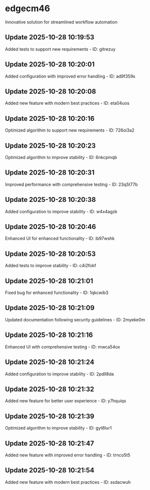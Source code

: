 # edgecm46
Innovative solution for streamlined workflow automation

## Update 2025-10-28 10:19:53
Added tests to support new requirements - ID: gitrezuy


## Update 2025-10-28 10:20:01
Added configuration with improved error handling - ID: ad9f359s


## Update 2025-10-28 10:20:08
Added new feature with modern best practices - ID: eta04uos


## Update 2025-10-28 10:20:16
Optimized algorithm to support new requirements - ID: 726oi3a2


## Update 2025-10-28 10:20:23
Optimized algorithm to improve stability - ID: 6nkcpmqb


## Update 2025-10-28 10:20:31
Improved performance with comprehensive testing - ID: 23q5t77b


## Update 2025-10-28 10:20:38
Added configuration to improve stability - ID: w4x4agzk


## Update 2025-10-28 10:20:46
Enhanced UI for enhanced functionality - ID: ib97wshk


## Update 2025-10-28 10:20:53
Added tests to improve stability - ID: c4i2fokf


## Update 2025-10-28 10:21:01
Fixed bug for enhanced functionality - ID: 1qkcwib3


## Update 2025-10-28 10:21:09
Updated documentation following security guidelines - ID: 2myeke0m


## Update 2025-10-28 10:21:16
Enhanced UI with comprehensive testing - ID: mwca54ox


## Update 2025-10-28 10:21:24
Added configuration to improve stability - ID: 2pdll8da


## Update 2025-10-28 10:21:32
Added new feature for better user experience - ID: y7hquiqs


## Update 2025-10-28 10:21:39
Optimized algorithm to improve stability - ID: gyt8lur1


## Update 2025-10-28 10:21:47
Added new feature with improved error handling - ID: trnco5t5


## Update 2025-10-28 10:21:54
Added new feature with modern best practices - ID: ssdacwuh

